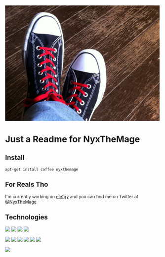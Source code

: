 ![image of NyxTheMage](assets/me.jpg)

# Just a Readme for NyxTheMage

## Install

```
apt-get install coffee nyxthemage
```

## For Reals Tho

I'm currently working on [elefgy](https://github.com/riskywhiskey/elefgy) and
you can find me on Twitter at [@NyxTheMage](https://twitter.com/nyxthemage)

## Technologies
![](https://img.shields.io/badge/OS-Linux-informational?style=flat&logo=linux&logoColor=white&color=fcc624)
![](https://img.shields.io/badge/OS-BSD-informational?style=flat&logo=freebsd&logoColor=white&color=ab2b28)
![](https://img.shields.io/badge/OS-Mac-informational?style=flat&logo=apple&logoColor=white&color=999999)
![](https://img.shields.io/badge/OS-Windows-informational?style=flat&logo=windows&logoColor=white&color=0078d6)

![](https://img.shields.io/badge/Code-C-informational?style=flat&logo=c&logoColor=white&color=a8b9cc)
![](https://img.shields.io/badge/Code-C++-informational?style=flat&logo=c%2b%2b&logoColor=white&color=00599c)
![](https://img.shields.io/badge/Code-C%23-informational?style=flat&logo=c-sharp&logoColor=white&color=239120)
![](https://img.shields.io/badge/Code-Javascript-informational?style=flat&logo=javascript&logoColor=white&color=f7df1e)
![](https://img.shields.io/badge/Code-PHP-informational?style=flat&logo=php&logoColor=white&color=777bb4)
![](https://img.shields.io/badge/Code-MySQL-informational?style=flat&logo=mysql&logoColor=white&color=4479a1)

![](https://img.shields.io/badge/Shell-Bash-informational?style=flat&logo=gnu-bash&logoColor=white&color=4eaa25)
